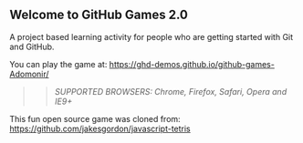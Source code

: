 ## Welcome to GitHub Games 2.0

A project based learning activity for people who are getting started with Git and GitHub.

You can play the game at: https://ghd-demos.github.io/github-games-Adomonir/

>> _*SUPPORTED BROWSERS*: Chrome, Firefox, Safari, Opera and IE9+_

This fun open source game was cloned from: https://github.com/jakesgordon/javascript-tetris
